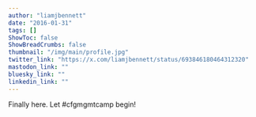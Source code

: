 ```yaml
---
author: "liamjbennett"
date: "2016-01-31"
tags: []
ShowToc: false
ShowBreadCrumbs: false
thumbnail: "/img/main/profile.jpg"
twitter_link: "https://x.com/liamjbennett/status/693846180464312320"
mastodon_link: ""
bluesky_link: ""
linkedin_link: ""
---
```


Finally here. Let #cfgmgmtcamp begin!

